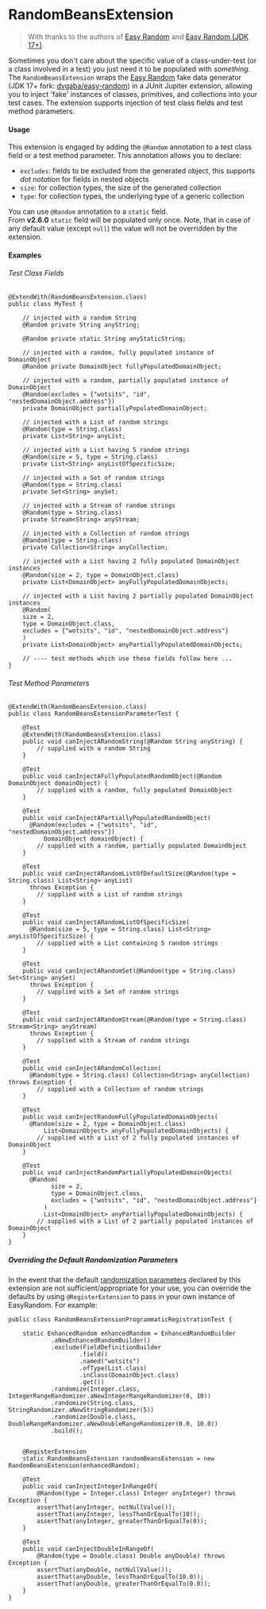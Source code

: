 RandomBeansExtension
======

> With thanks to the authors of [Easy Random](https://github.com/j-easy/easy-random) and [Easy Random (JDK 17+)](https://github.com/dvgaba/easy-random).

Sometimes you don't care about the specific value of a class-under-test (or a class involved in a test) you just need it to be populated with _something_. The `RandomBeansExtension` wraps the [Easy Random](https://github.com/j-easy/easy-random) fake data generator (JDK 17+ fork: [dvgaba/easy-random](https://github.com/dvgaba/easy-random)) in a JUnit Jupiter extension, allowing you to inject 'fake' instances of classes, primitives, and collections into your test cases. The extension supports injection of test class fields and test method parameters.

#### Usage

This extension is engaged by adding the `@Random` annotation to a test class field or a test method parameter. This annotation allows you to declare:

- `excludes`: fields to be excluded from the generated object, this supports _dot notation_ for fields in nested objects
- `size`: for collection types, the size of the generated collection
- `type`: for collection types, the underlying type of a generic collection 

You can use `@Random` annotation to a `static` field.  
From **v2.6.0** `static` field will be populated only once. Note, that in case of any default value (except `null`) the value will not be overridden by the extension.

#### Examples

###### Test Class Fields

```
@ExtendWith(RandomBeansExtension.class)
public class MyTest {

    // injected with a random String    
    @Random private String anyString;

    @Random private static String anyStaticString;
    
    // injected with a random, fully populated instance of DomainObject    
    @Random private DomainObject fullyPopulatedDomainObject;
    
    // injected with a random, partially populated instance of DomainObject    
    @Random(excludes = {"wotsits", "id", "nestedDomainObject.address"})
    private DomainObject partiallyPopulatedDomainObject;
    
    // injected with a List of random strings    
    @Random(type = String.class)
    private List<String> anyList;
    
    // injected with a List having 5 random strings    
    @Random(size = 5, type = String.class)
    private List<String> anyListOfSpecificSize;
    
    // injected with a Set of random strings
    @Random(type = String.class)
    private Set<String> anySet;
    
    // injected with a Stream of random strings
    @Random(type = String.class)
    private Stream<String> anyStream;
    
    // injected with a Collection of random strings
    @Random(type = String.class)
    private Collection<String> anyCollection;
    
    // injected with a List having 2 fully populated DomainObject instances
    @Random(size = 2, type = DomainObject.class)
    private List<DomainObject> anyFullyPopulatedDomainObjects;
    
    // injected with a List having 2 partially populated DomainObject instances
    @Random(
    size = 2,
    type = DomainObject.class,
    excludes = {"wotsits", "id", "nestedDomainObject.address"}
    )
    private List<DomainObject> anyPartiallyPopulatedDomainObjects;

    // ---- test methods which use these fields follow here ...  
} 
```

###### Test Method Parameters

```
@ExtendWith(RandomBeansExtension.class)
public class RandomBeansExtensionParameterTest {
    
    @Test
    @ExtendWith(RandomBeansExtension.class)
    public void canInjectARandomString(@Random String anyString) {
        // supplied with a random String 
    }
    
    @Test
    public void canInjectAFullyPopulatedRandomObject(@Random DomainObject domainObject) {
        // supplied with a random, fully populated DomainObject
    }
    
    @Test
    public void canInjectAPartiallyPopulatedRandomObject(
      @Random(excludes = {"wotsits", "id", "nestedDomainObject.address"})
          DomainObject domainObject) {
        // supplied with a random, partially populated DomainObject
    }
    
    @Test
    public void canInjectARandomListOfDefaultSize(@Random(type = String.class) List<String> anyList)
      throws Exception {
        // supplied with a List of random strings
    }
    
    @Test
    public void canInjectARandomListOfSpecificSize(
      @Random(size = 5, type = String.class) List<String> anyListOfSpecificSize) {
        // supplied with a List containing 5 random strings
    }
    
    @Test
    public void canInjectARandomSet(@Random(type = String.class) Set<String> anySet)
      throws Exception {
        // supplied with a Set of random strings
    }
    
    @Test
    public void canInjectARandomStream(@Random(type = String.class) Stream<String> anyStream)
      throws Exception {
        // supplied with a Stream of random strings
    }
    
    @Test
    public void canInjectARandomCollection(
      @Random(type = String.class) Collection<String> anyCollection) throws Exception {
        // supplied with a Collection of random strings
    }
    
    @Test
    public void canInjectRandomFullyPopulatedDomainObjects(
      @Random(size = 2, type = DomainObject.class)
          List<DomainObject> anyFullyPopulatedDomainObjects) {
        // supplied with a List of 2 fully populated instances of DomainObject
    }
    
    @Test
    public void canInjectRandomPartiallyPopulatedDomainObjects(
      @Random(
            size = 2,
            type = DomainObject.class,
            excludes = {"wotsits", "id", "nestedDomainObject.address"}
          )
          List<DomainObject> anyPartiallyPopulatedDomainObjects) {
        // supplied with a List of 2 partially populated instances of DomainObject
    }
}
```

##### Overriding the Default Randomization Parameters
 
In the event that the default [randomization parameters](https://github.com/j-easy/easy-random/wiki/Randomization-parameters) declared by this extension are not sufficient/appropriate for your use, you can override the defaults by using `@RegisterExtension` to pass in your own instance of EasyRandom. For example:      

```
public class RandomBeansExtensionProgrammaticRegistrationTest {

    static EnhancedRandom enhancedRandom = EnhancedRandomBuilder
            .aNewEnhancedRandomBuilder()
            .exclude(FieldDefinitionBuilder
                    .field()
                    .named("wotsits")
                    .ofType(List.class)
                    .inClass(DomainObject.class)
                    .get())
            .randomize(Integer.class, IntegerRangeRandomizer.aNewIntegerRangeRandomizer(0, 10))
            .randomize(String.class, StringRandomizer.aNewStringRandomizer(5))
            .randomize(Double.class, DoubleRangeRandomizer.aNewDoubleRangeRandomizer(0.0, 10.0))
            .build();

    
    @RegisterExtension
    static RandomBeansExtension randomBeansExtension = new RandomBeansExtension(enhancedRandom);
   
    @Test
    public void canInjectIntegerInRangeOf(
        @Random(type = Integer.class) Integer anyInteger) throws Exception {
        assertThat(anyInteger, notNullValue());
        assertThat(anyInteger, lessThanOrEqualTo(10));
        assertThat(anyInteger, greaterThanOrEqualTo(0));
    }
      
    @Test
    public void canInjectDoubleInRangeOf(
        @Random(type = Double.class) Double anyDouble) throws Exception {
        assertThat(anyDouble, notNullValue());
        assertThat(anyDouble, lessThanOrEqualTo(10.0));
        assertThat(anyDouble, greaterThanOrEqualTo(0.0));
    }
}
```